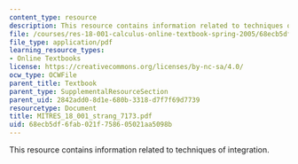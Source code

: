```yaml
---
content_type: resource
description: This resource contains information related to techniques of integration.
file: /courses/res-18-001-calculus-online-textbook-spring-2005/68ecb5df6fab021f758605021aa5098b_MITRES_18_001_strang_7173.pdf
file_type: application/pdf
learning_resource_types:
- Online Textbooks
license: https://creativecommons.org/licenses/by-nc-sa/4.0/
ocw_type: OCWFile
parent_title: Textbook
parent_type: SupplementalResourceSection
parent_uid: 2842add0-8d1e-680b-3318-d7f7f69d7739
resourcetype: Document
title: MITRES_18_001_strang_7173.pdf
uid: 68ecb5df-6fab-021f-7586-05021aa5098b
---
```

This resource contains information related to techniques of integration.